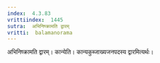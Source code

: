 ```yaml
---
index:  4.3.83
vrittiindex:  1445
sutra:  अभिनिष्क्रामति द्वारम्
vritti:  balamanorama 
---
```


अभिनिष्क्रामति द्वारम्। कान्येति। कान्यकुब्जाख्यजनपदस्य द्वारमित्यर्थः। 

